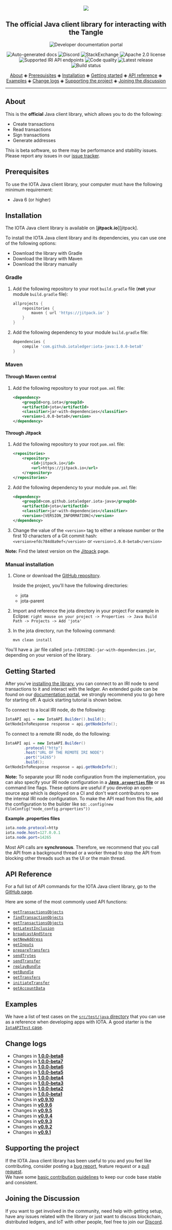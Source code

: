 <h1 align="center">
  <br>
  <a href="https://docs.iota.org/docs/client-libraries/0.1/getting-started/java-quickstart"><img src="iota-java.png"></a>
</h1>

<h2 align="center">The official Java client library for interacting with the Tangle</h2>

<p align="center">
    <a href="https://docs.iota.org/docs/client-libraries/0.1/getting-started/java-quickstart" style="text-decoration:none;">
    <img src="https://img.shields.io/badge/Documentation%20portal-blue.svg?style=for-the-badge"
         alt="Developer documentation portal">
      </p>
<p align="center">
  <a href="https://iotaledger.github.io/iota-java/javadoc/" style="text-decoration:none;"><img src="https://img.shields.io/badge/javadoc-reference-informational.svg" alt="Auto-generated docs"></a>
  <a href="https://discord.iota.org/" style="text-decoration:none;"><img src="https://img.shields.io/badge/Discord-9cf.svg?logo=discord" alt="Discord"></a>
    <a href="https://iota.stackexchange.com/" style="text-decoration:none;"><img src="https://img.shields.io/badge/StackExchange-9cf.svg?logo=stackexchange" alt="StackExchange"></a>
    <a href="https://github.com/iotaledger/iota-java/blob/dev/LICENSE" style="text-decoration:none;"><img src="https://img.shields.io/github/license/iotaledger/iota-java.svg" alt="Apache 2.0 license"></a>
    <a href="https://docs.iota.org/docs/node-software/0.1/iri/references/api-reference" style="text-decoration:none;"><img src="https://img.shields.io/badge/Node%20API%20coverage-18/18%20commands-green.svg" alt="Supported IRI API endpoints"></a>
    <a href="https://www.codacy.com/app/kwek20/iota-java?utm_source=github.com&amp;utm_medium=referral&amp;utm_content=iotaledger/iota-java&amp;utm_campaign=Badge_Grade" style="text-decoration:none;"><img src="https://api.codacy.com/project/badge/Grade/92feea51a15c4e589386c269475b8761" alt="Code quality"></a>
  <a href="https://jitpack.io/#iotaledger/iota-java" style="text-decoration:none;"><img src="https://jitpack.io/v/iotaledger/iota-java.svg" alt="Latest release"></a>
    <a href="https://travis-ci.org/iotaledger/iota-java" style="text-decoration:none;"><img src="https://travis-ci.org/iotaledger/iota-java.svg?branch=dev" alt="Build status"></a>
</p>
      
<p align="center">
  <a href="#about">About</a> ◈
  <a href="#prerequisites">Prerequisites</a> ◈
  <a href="#installation">Installation</a> ◈
  <a href="#getting-started">Getting started</a> ◈
  <a href="#api-reference">API reference</a> ◈
  <a href="#examples">Examples</a> ◈
  <a href="#change-logs">Change logs</a> ◈
  <a href="#supporting-the-project">Supporting the project</a> ◈
  <a href="#joining-the-discussion">Joining the discussion</a> 
</p>

---

## About

This is the **official** Java client library, which allows you to do the following:
* Create transactions
* Read transactions
* Sign transactions
* Generate addresses

This is beta software, so there may be performance and stability issues.
Please report any issues in our [issue tracker](https://github.com/iotaledger/iota-java/issues/new/choose).

## Prerequisites

To use the IOTA Java client library, your computer must have the following minimum requirement:

* Java 6 (or higher)

## Installation

The IOTA Java client library is available on [**jitpack.io**][jitpack].

To install the IOTA Java client library and its dependencies, you can use one of the following options:

* Download the library with Gradle
* Download the library with Maven
* Download the library manually

### Gradle

 1. Add the following repository to your root `build.gradle` file (**not** your module `build.gradle` file):

    ```gradle
    allprojects {
        repositories {
            maven { url 'https://jitpack.io' }
        }
    }
    ```

2. Add the following dependency to your module `build.gradle` file:

    ```gradle
    dependencies {
        compile 'com.github.iotaledger:iota-java:1.0.0-beta8'
    }
    ```
    
### Maven

#### Through Maven central
1. Add the following repository to your root `pom.xml` file:
    ```xml
    <dependency>
        <groupId>org.iota</groupId>
        <artifactId>jota</artifactId>
        <classifier>jar-with-dependencies</classifier>
        <version>1.0.0-beta8</version>
    </dependency>
    ```

#### Through Jitpack

1. Add the following repository to your root `pom.xml` file:
    ```xml
    <repositories>
        <repository>
            <id>jitpack.io</id>
            <url>https://jitpack.io</url>
        </repository>
    </repositories>
    ```

2. Add the following dependency to your module `pom.xml` file:
    ```xml
    <dependency>
        <groupId>com.github.iotaledger.iota-java</groupId>
        <artifactId>jota</artifactId>
        <classifier>jar-with-dependencies</classifier>
        <version>[VERSION_INFORMATION]</version>
    </dependency>
    ```
    
3. Change the value of the `<version>` tag to either a release number or the first 10 characters of a Git commit hash:
`<version>efdc784d8a9ef</version>` or `<version>1.0.0-beta8</version>`

**Note:** Find the latest version on the [Jitpack](https://jitpack.io/#iotaledger/iota-java) page.

### Manual installation

1. Clone or download the [GitHub repository](https://github.com/iotaledger/iota-java).

    Inside the project, you'll have the following directories:
    * jota
    * jota-parent

2. Import and reference the jota directory in your project
For example in Eclipse: `right mouse on your project -> Properties -> Java Build Path -> Projects -> Add 'jota'`

3. In the jota directory, run the following command:

    `mvn clean install`

You'll have a .jar file called `jota-[VERSION]-jar-with-dependencies.jar`, depending on your version of the library.

## Getting Started

After you've [installing the library](#installation), you can connect to an IRI node to send transactions to it and interact with the ledger.
An extended guide can be found on our [documentation portal](https://docs.iota.org/docs/client-libraries/0.1/getting-started/java-quickstart), we strongly recommend you to go here for starting off. A quick starting tutorial is shown below.

To connect to a local IRI node, do the following:

```java
IotaAPI api = new IotaAPI.Builder().build();
GetNodeInfoResponse response = api.getNodeInfo();
```

To connect to a remote IRI node, do the following:

```java
IotaAPI api = new IotaAPI.Builder()
        .protocol("http")
        .host("URL OF THE REMOTE IRI NODE")
        .port("14265")
        .build();
GetNodeInfoResponse response = api.getNodeInfo();
```

**Note:** To separate your IRI node configuration from the implementation, you can also specify your IRI node configuration in a [**Java `.properties` file**](https://en.wikipedia.org/wiki/.properties) or as command line flags. These options are useful if you develop an open-source app which is deployed on a CI and don't want contributors to see the internal IRI node configuration.
To make the API read from this file, add the configuration to the builder like so: `.config(new FileConfig("node_config.properties"))`

**Example .properties files**

```java
iota.node.protocol=http
iota.node.host=127.0.0.1
iota.node.port=14265
```

Most API calls are **synchronous**. Therefore, we recommend that you call the API from a background thread or a worker thread to stop the API from blocking other threads such as the UI or the main thread.

## API Reference

For a full list of API commands for the IOTA Java client library, go to the [GitHub page](https://iotaledger.github.io/iota-java/javadoc/jota/IotaAPICommands.html#enum.constant.summary).

Here are some of the most commonly used API functions:

- [`getTransactionsObjects`](https://iotaledger.github.io/iota-java/javadoc/jota/IotaAPI.html#getTransactionsObjects-java.lang.String:A-)
- [`findTransactionObjects`](https://iotaledger.github.io/iota-java/javadoc/jota/IotaAPI.html#findTransactionObjects-java.lang.String:A-)
- [`getTransactionsObjects`](https://iotaledger.github.io/iota-java/javadoc/jota/IotaAPI.html#getTransactionsObjects-java.lang.String:A-)
- [`getLatestInclusion`](https://iotaledger.github.io/iota-java/javadoc/jota/IotaAPI.html#getLatestInclusion-java.lang.String:A-)
- [`broadcastAndStore`](https://iotaledger.github.io/iota-java/javadoc/jota/IotaAPI.html#broadcastAndStore-java.lang.String...-)
- [`getNewAddress`](https://iotaledger.github.io/iota-java/javadoc/jota/IotaAPI.html#getNewAddress-java.lang.String-int-int-boolean-int-boolean-)
- [`getInputs`](https://iotaledger.github.io/iota-java/javadoc/jota/IotaAPI.html#getInputs-java.lang.String-int-int-int-long-)
- [`prepareTransfers`](https://iotaledger.github.io/iota-java/javadoc/jota/IotaAPI.html#prepareTransfers-java.lang.String-int-java.util.List-java.lang.String-java.util.List-boolean-)
- [`sendTrytes`](https://iotaledger.github.io/iota-java/javadoc/jota/IotaAPI.html#sendTrytes-java.lang.String:A-int-int-)
- [`sendTransfer`](https://iotaledger.github.io/iota-java/javadoc/jota/IotaAPI.html#sendTransfer-java.lang.String-int-int-int-java.util.List-jota.model.Input:A-java.lang.String-)
- [`replayBundle`](https://iotaledger.github.io/iota-java/javadoc/jota/IotaAPI.html#replayBundle-java.lang.String-int-int-)
- [`getBundle`](https://iotaledger.github.io/iota-java/javadoc/jota/IotaAPI.html#getBundle-java.lang.String-)
- [`getTransfers`](https://iotaledger.github.io/iota-java/javadoc/jota/IotaAPI.html#getTransfers-java.lang.String-int-java.lang.Integer-java.lang.Integer-java.lang.Boolean-)
- [`initiateTransfer`](https://iotaledger.github.io/iota-java/javadoc/jota/IotaAPI.html#initiateTransfer-int-java.lang.String-java.lang.String-java.util.List-boolean-)
- [`getAccountData`](https://iotaledger.github.io/iota-java/javadoc/jota/IotaAPI.html#getAccountData-java.lang.String-int-int-boolean-int-boolean-int-int-boolean-long-)

## Examples

We have a list of test cases on the [`src/test/java` directory][tests] that you can use as a reference when developing apps with IOTA.
A good starter is the [`IotaAPITest` case](https://github.com/iotaledger/iota-java/blob/master/jota/src/test/java/org/iota/jota/IotaAPITest.java).

## Change logs

- Changes in [**1.0.0-beta8**](https://github.com/iotaledger/iota-java/compare/1.0.0-beta7...1.0.0-beta8)
- Changes in [**1.0.0-beta7**](https://github.com/iotaledger/iota-java/compare/1.0.0-beta6...1.0.0-beta7)
- Changes in [**1.0.0-beta6**](https://github.com/iotaledger/iota-java/compare/1.0.0-beta5...1.0.0-beta6)
- Changes in [**1.0.0-beta5**](https://github.com/iotaledger/iota-java/compare/1.0.0-beta4...1.0.0-beta5)
- Changes in [**1.0.0-beta4**](https://github.com/iotaledger/iota-java/compare/1.0.0-beta3...1.0.0-beta4)
- Changes in [**1.0.0-beta3**](https://github.com/iotaledger/iota-java/compare/1.0.0-beta2...1.0.0-beta3)
- Changes in [**1.0.0-beta2**](https://github.com/iotaledger/iota-java/compare/1.0.0-beta1...1.0.0-beta2)
- Changes in [**1.0.0-beta1**](https://github.com/iotaledger/iota-java/compare/0.9.10...1.0.0-beta1)
- Changes in [**v0.9.10**](https://github.com/iotaledger/iota-java/compare/v0.9.6...0.9.10)
- Changes in [**v0.9.6**](https://github.com/iotaledger/iota-java/compare/v0.9.5...v0.9.6)
- Changes in [**v0.9.5**](https://github.com/iotaledger/iota-java/compare/v0.9.4...v0.9.5)
- Changes in [**v0.9.4**](https://github.com/iotaledger/iota-java/compare/v0.9.3...v0.9.4)
- Changes in [**v0.9.3**](https://github.com/iotaledger/iota-java/compare/v0.9.2...v0.9.3)
- Changes in [**v0.9.2**](https://github.com/iotaledger/iota-java/compare/v0.9.1...v0.9.2)
- Changes in [**v0.9.1**](https://github.com/iotaledger/iota-java/commits/v0.9.1)

## Supporting the project

If the IOTA Java client library has been useful to you and you feel like contributing, consider posting a [bug report](https://github.com/iotaledger/iota-java/issues/new-issue), feature request or a [pull request](https://github.com/iotaledger/iota-java/pulls/).  
We have some [basic contribution guidelines](CONTRIBUTING.md) to keep our code base stable and consistent.

## Joining the Discussion

If you want to get involved in the community, need help with getting setup, have any issues related with the library or just want to discuss blockchain, distributed ledgers, and IoT with other people, feel free to join our [Discord](https://discord.iota.org/).  


[issues]: https://github.com/iotaledger/iota-java/issues
[new-issue]: https://github.com/iotaledger/iota-java/issues/new
[pull-requests]: https://github.com/iotaledger/iota-java/pulls
[new-pull-request]: https://github.com/iotaledger/iota-java/compare
[contribution-guidelines]: https://github.com/iotaledger/iota-java/blob/master/CONTRIBUTING.md
[tests]: https://github.com/iotaledger/iota-java/tree/master/jota/src/test/java/org/iota/jota
[iota-discord]: https://discord.iota.org/
[iota-forum]: https://forum.iota.org/
